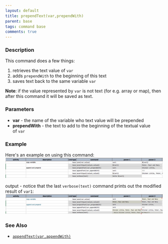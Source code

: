 ```yaml
---
layout: default
title: prependText(var,prependWith)
parent: base
tags: command base
comments: true
---
```



### Description
This command does a few things:
1.  retrieves the text value of `var`
2.  adds `prependWith` to the beginning of this text
3.  saves text back to the same variable `var `

**Note**: if the value represented by `var` is not text (for e.g. array or map), then after this command it will be 
saved as text.


### Parameters
- **var** - the name of the variable who text value will be prepended
- **prependWith** - the text to add to the beginning of the textual value of `var`


### Example
Here's an example on using this command:
![script](image/prependText_01.png)

output - notice that the last `verbose(text)` command prints out the modified result of `var1`:
![output](image/prependText_02.png)


### See Also
- [`appendText(var,appendWith)`](appendText(var,appendWith))

